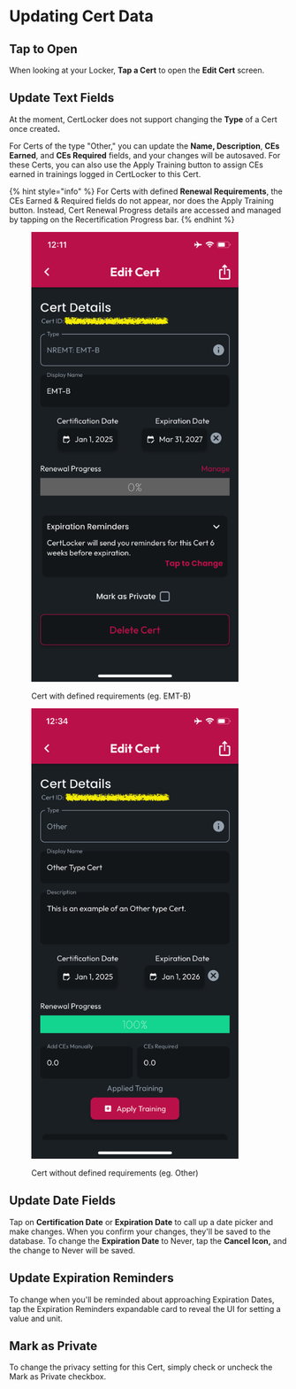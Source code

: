 # Updating Cert Data

## Tap to Open

When looking at your Locker, **Tap a Cert** to open the **Edit Cert** screen.

## Update Text Fields

At the moment, CertLocker does not support changing the **Type** of a Cert once create&#x64;**.**&#x20;

For Certs of the type "Other," you can update the **Name, Description**, **CEs Earned**, and **CEs Required** fields, and your changes will be autosaved. For these Certs, you can also use the Apply Training button to assign CEs earned in trainings logged in CertLocker to this Cert.

{% hint style="info" %}
For Certs with defined **Renewal Requirements**, the CEs Earned & Required fields do not appear, nor does the Apply Training button. Instead, Cert Renewal Progress details are accessed and managed by tapping on the Recertification Progress bar.
{% endhint %}

<div><figure><img src="../.gitbook/assets/1.0.0-cert-with-reqs.PNG" alt="" width="375"><figcaption><p>Cert with defined requirements (eg. EMT-B)</p></figcaption></figure> <figure><img src="../.gitbook/assets/1.0.0-cert-without-reqs.PNG" alt="" width="375"><figcaption><p>Cert without defined requirements (eg. Other)</p></figcaption></figure></div>

## Update Date Fields

Tap on **Certification Date** or **Expiration Date** to call up a date picker and make changes. When you confirm your changes, they'll be saved to the database. To change the **Expiration Date** to Never, tap the **Cancel Icon,** and the change to Never will be saved.

## Update Expiration Reminders

To change when you'll be reminded about approaching Expiration Dates, tap the Expiration Reminders expandable card to reveal the UI for setting a value and unit.&#x20;

## Mark as Private

To change the privacy setting for this Cert, simply check or uncheck the Mark as Private checkbox.


